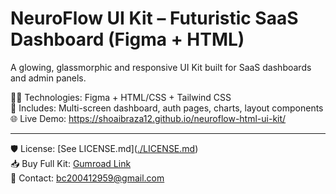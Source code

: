 # NeuroFlow UI Kit – Futuristic SaaS Dashboard (Figma + HTML)

A glowing, glassmorphic and responsive UI Kit built for SaaS dashboards and admin panels.

👨‍💻 Technologies: Figma + HTML/CSS + Tailwind CSS  
🎨 Includes: Multi-screen dashboard, auth pages, charts, layout components  
🌐 Live Demo: https://shoaibraza12.github.io/neuroflow-html-ui-kit/


---

🛡️ License: [See LICENSE.md]([./LICENSE.md](https://shoaibraza12.github.io/neuroflow-html-ui-kit/
))  
📥 Buy Full Kit: [Gumroad Link](#)  
📩 Contact: bc200412959@gmail.com  
